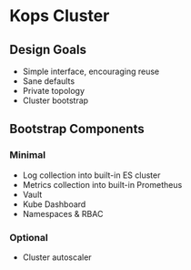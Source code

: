 # Kops Cluster

## Design Goals

- Simple interface, encouraging reuse
- Sane defaults
- Private topology
- Cluster bootstrap

## Bootstrap Components

### Minimal

- Log collection into built-in ES cluster
- Metrics collection into built-in Prometheus
- Vault
- Kube Dashboard
- Namespaces & RBAC

### Optional

- Cluster autoscaler
